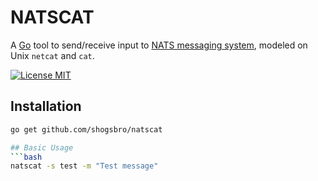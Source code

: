 # NATSCAT
A [Go](http://golang.org) tool to send/receive input to [NATS messaging system](https://nats.io), modeled on Unix `netcat` and `cat`.

[![License MIT](https://img.shields.io/badge/License-MIT-blue.svg)](http://opensource.org/licenses/MIT)

## Installation
```bash
go get github.com/shogsbro/natscat

## Basic Usage
```bash
natscat -s test -m "Test message"
